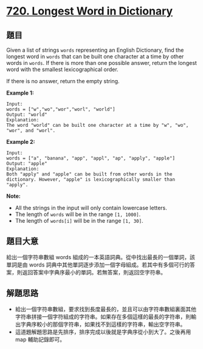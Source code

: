 # [720. Longest Word in Dictionary](https://leetcode.com/problems/longest-word-in-dictionary/)


## 題目

Given a list of strings `words` representing an English Dictionary, find the longest word in `words` that can be built one character at a time by other words in `words`. If there is more than one possible answer, return the longest word with the smallest lexicographical order.

If there is no answer, return the empty string.

**Example 1:**

    Input: 
    words = ["w","wo","wor","worl", "world"]
    Output: "world"
    Explanation: 
    The word "world" can be built one character at a time by "w", "wo", "wor", and "worl".

**Example 2:**

    Input: 
    words = ["a", "banana", "app", "appl", "ap", "apply", "apple"]
    Output: "apple"
    Explanation: 
    Both "apply" and "apple" can be built from other words in the dictionary. However, "apple" is lexicographically smaller than "apply".

**Note:**

- All the strings in the input will only contain lowercase letters.
- The length of `words` will be in the range `[1, 1000]`.
- The length of `words[i]` will be in the range `[1, 30]`.


## 題目大意

給出一個字符串數組 words 組成的一本英語詞典。從中找出最長的一個單詞，該單詞是由 words 詞典中其他單詞逐步添加一個字母組成。若其中有多個可行的答案，則返回答案中字典序最小的單詞。若無答案，則返回空字符串。



## 解題思路


- 給出一個字符串數組，要求找到長度最長的，並且可以由字符串數組裏面其他字符串拼接一個字符組成的字符串。如果存在多個這樣的最長的字符串，則輸出字典序較小的那個字符串，如果找不到這樣的字符串，輸出空字符串。
- 這道題解題思路是先排序，排序完成以後就是字典序從小到大了。之後再用 map 輔助記錄即可。
